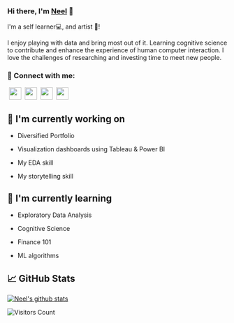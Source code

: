 ### Hi there, I'm <a href="https://linktr.ee/neel_patel" target="_blank" rel="noreferrer">Neel</a> 👋


I'm a self learner💻, and artist 🎨!

I enjoy playing with data and bring most out of it.  Learning cognitive science to contribute and enhance the experience of human computer interaction. I love the challenges of researching and investing time to meet new people. 

### 🤝 Connect with me:
&nbsp;<a href="https://www.linkedin.com/in/neel_ds/"><image src="https://cdn.jsdelivr.net/npm/simple-icons@v5/icons/linkedin.svg" height="28"></a>&nbsp;&nbsp;<a href="https://t.me/neel_ds"><image src="https://cdn.jsdelivr.net/npm/simple-icons@v5/icons/telegram.svg" height="28"></a>&nbsp;&nbsp;<a href="https://twitter.com/neelpatel_2"><image src="https://cdn.jsdelivr.net/npm/simple-icons@v5/icons/twitter.svg" height="28"></a>&nbsp;&nbsp;<a href="mailto:elsherlock00@gmail.com"><image src="https://cdn.jsdelivr.net/npm/simple-icons@v5/icons/gmail.svg" height="28"></a>&nbsp;&nbsp;

## 🔭 I'm currently working on

- Diversified Portfolio

- Visualization dashboards using Tableau & Power BI

-  My EDA skill

- My storytelling skill

## 🌱 I'm currently learning

- Exploratory Data Analysis

- Cognitive Science

- Finance 101

- ML algorithms


## 📈 GitHub Stats

[![Neel's github stats](https://github-readme-stats.vercel.app/api?username=neel-ds&show_icons=true&theme=tokyonight)](https://github.com/neel-ds)

![Visitors Count](https://profile-counter.glitch.me/neel-ds/count.svg)
